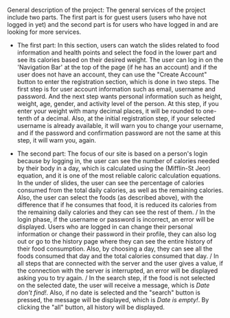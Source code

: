 General description of the project:
The general services of the project include two parts. The first part is for guest users (users who have not logged in yet) and the second part is for users who have logged in and are looking for more services.

- The first part:
In this section, users can watch the slides related to food information and health points and select the food in the lower part and see its calories based on their desired weight.
The user can log in on the 'Navigation Bar' at the top of the page (if he has an account) and if the user does not have an account, they can use the "Create Account" button to enter the registration section, which is done in two steps. 
The first step is for user account information such as email, username and password. And the next step wants personal information such as height, weight, age, gender, and activity level of the person. At this step, if you enter your weight with many decimal places, it will be rounded to one-tenth of a decimal. Also, at the initial registration step, if your selected username is already available, it will warn you to change your username, and if the password and confirmation password are not the same at this step, it will warn you, again.

- The second part:
The focus of our site is based on a person's login because by logging in, the user can see the number of calories needed by their body in a day, which is calculated using the (Mifflin-St Jeor) equation, and it is one of the most reliable caloric calculation equations.
In the under of slides, the user can see the percentage of calories consumed from the total daily calories, as well as the remaining calories. Also, the user can select the foods (as described above), with the difference that if he consumes that food, it is reduced its calories from the remaining daily calories and they can see the rest of them.
/ In the login phase, if the username or password is incorrect, an error will be displayed. Users who are logged in can change their personal information or change their password in their profile, they can also log out or go to the history page where they can see the entire history of their food consumption. Also, by choosing a day, they can see all the foods consumed that day and the total calories consumed that day.
/ In all steps that are connected with the server and the user gives a value, if the connection with the server is interrupted, an error will be displayed asking you to try again.
/ In the search step, if the food is not selected on the selected date, the user will receive a message, which is *Date don't find!*. Also, if no date is selected and the "search" button is pressed, the message will be displayed, which is *Date is empty!*. By clicking the "all" button, all history will be displayed.
